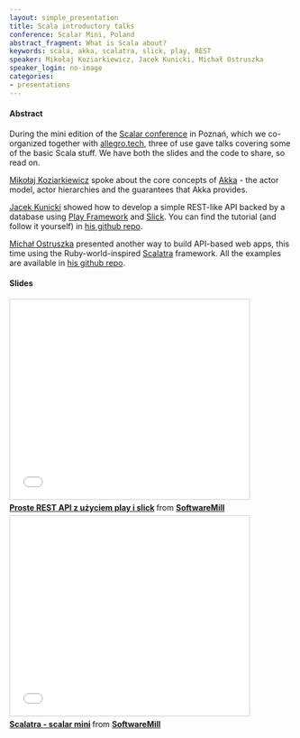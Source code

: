 ```yaml
---
layout: simple_presentation
title: Scala introductory talks
conference: Scalar Mini, Poland
abstract_fragment: What is Scala about?
keywords: scala, akka, scalatra, slick, play, REST
speaker: Mikołaj Koziarkiewicz, Jacek Kunicki, Michał Ostruszka
speaker_login: no-image
categories:
- presentations
---
```


#### Abstract

During the mini edition of the [Scalar conference](http://scalar-conf.com/) in Poznań, which we co-organized together with [allegro.tech](http://allegrotech.io/), three of use gave talks covering some of the basic Scala stuff. We have both the slides and the code to share, so read on.

[Mikołaj Koziarkiewicz](http://mikołak.net/) spoke about the core concepts of [Akka](http://akka.io/) - the actor model, actor hierarchies and the guarantees that Akka provides.

[Jacek Kunicki](https://twitter.com/rucek) showed how to develop a simple REST-like API backed by a database using [Play Framework](https://www.playframework.com/) and [Slick](http://slick.typesafe.com/). You can find the tutorial (and follow it yourself) in [his github repo](https://github.com/rucek/play-slick-quickstart). 

[Michał Ostruszka](https://twitter.com/mostruszka) presented another way to build API-based web apps, this time using the Ruby-world-inspired [Scalatra](http://www.scalatra.org/) framework. All the examples are available in [his github repo](https://github.com/mostr/scalatra-demo-scalar-mini). 

#### Slides

<iframe src="//www.slideshare.net/slideshow/embed_code/key/GcZyvmtSclhO7D" width="425" height="355" frameborder="0" marginwidth="0" marginheight="0" scrolling="no" style="border:1px solid #CCC; border-width:1px; margin-bottom:5px; max-width: 100%;" allowfullscreen> </iframe> <div style="margin-bottom:5px"> <strong> <a href="//www.slideshare.net/SoftwareMill/proste-rest-api-z-uzyciem-play-i-slick" title="Proste REST API z użyciem play i slick" target="_blank">Proste REST API z użyciem play i slick</a> </strong> from <strong><a href="//www.slideshare.net/SoftwareMill" target="_blank">SoftwareMill</a></strong> </div>

<iframe src="//www.slideshare.net/slideshow/embed_code/key/Blz0tl4svsHRoc" width="425" height="355" frameborder="0" marginwidth="0" marginheight="0" scrolling="no" style="border:1px solid #CCC; border-width:1px; margin-bottom:5px; max-width: 100%;" allowfullscreen> </iframe> <div style="margin-bottom:5px"> <strong> <a href="//www.slideshare.net/SoftwareMill/scalatra-scalar-mini" title="Scalatra - scalar mini" target="_blank">Scalatra - scalar mini</a> </strong> from <strong><a href="//www.slideshare.net/SoftwareMill" target="_blank">SoftwareMill</a></strong> </div>